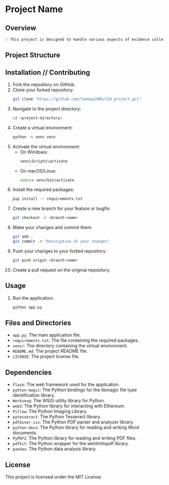 # Project Name

## Overview

```sh 
💡 This project is designed to handle various aspects of evidence collection, contract management, and chain of custody tracking. It includes functionalities for managing databases, handling evidence collection, and integrating with blockchain contracts.
```
## Project Structure


## Installation // Contributing

1. Fork the repository on GitHub.
2. Clone your forked repository:
    ```sh
    git clone "https://github.com/Tanmay1906/SIH_project.git"
    ```
3. Navigate to the project directory:
    ```sh
    cd <project-directory>
    ```
4. Create a virtual environment:
    ```sh
    python -m venv venv
    ```
5. Activate the virtual environment:
    - On Windows:
        ```sh
        venv\Scripts\activate
        ```
    - On macOS/Linux:
        ```sh
        source venv/bin/activate
        ```
6. Install the required packages:
    ```sh
    pip install -r requirements.txt
    ```
7. Create a new branch for your feature or bugfix:
    ```sh
    git checkout -b <branch-name>
    ```
8. Make your changes and commit them:
    ```sh
    git add .
    git commit -m "Description of your changes"
    ```
9. Push your changes to your forked repository:
    ```sh
    git push origin <branch-name>
    ```
10. Create a pull request on the original repository.


## Usage

1. Run the application:
    ```sh
    python app.py
    ```

## Files and Directories

- `app.py`: The main application file.
- `requirements.txt`: The file containing the required packages.
- `venv/`: The directory containing the virtual environment.
- `README.md`: The project README file.
- `LICENSE`: The project license file.

## Dependencies

- `Flask`: The web framework used for the application.
- `pyhton-magic`: The Python bindings for the libmagic file type identification library.
- `Werkzeug`: The WSGI utility library for Python.
- `web3`: The Python library for interacting with Ethereum.
- `Pillow`: The Python Imaging Library.
- `pytesseract`: The Python Tesseract library.
- `pdfminer.six`: The Python PDF parser and analyzer library.
- `python-docx`: The Python library for reading and writing Word documents.
- `PyPDF2`: The Python library for reading and writing PDF files.
- `pdfkit`: The Python wrapper for the wkhtmltopdf library.
- `pandas`: The Python data analysis library.

## License

This project is licensed under the MIT License.
